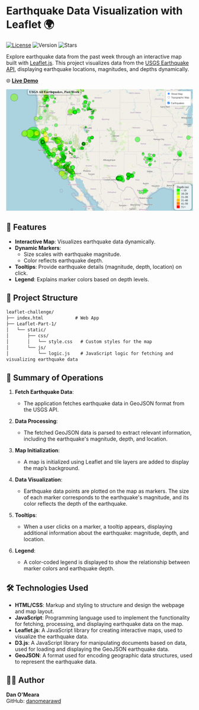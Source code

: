 # Earthquake Data Visualization with Leaflet 🌍
[![License](https://img.shields.io/badge/license-MIT-blue.svg)](https://opensource.org/licenses/MIT)
![Version](https://img.shields.io/badge/version-1.0.0-blue)
![Stars](https://img.shields.io/github/stars/danomearawd/leaflet-challenge)


Explore earthquake data from the past week through an interactive map built with [Leaflet.js](https://leafletjs.com/). This project visualizes data from the [USGS Earthquake API](https://earthquake.usgs.gov/earthquakes/feed/v1.0/summary/all_week.geojson), displaying earthquake locations, magnitudes, and depths dynamically.

🌐 [**Live Demo**](https://danomearawd.github.io/leaflet-challenge/)

![Screenshot](screenshot.png)

## 🚀 Features

- **Interactive Map**: Visualizes earthquake data dynamically.
- **Dynamic Markers**:
  - Size scales with earthquake magnitude.
  - Color reflects earthquake depth.
- **Tooltips**: Provide earthquake details (magnitude, depth, location) on click.
- **Legend**: Explains marker colors based on depth levels.

## 📂 Project Structure

```plaintext
leaflet-challenge/
├── index.html            # Web App
├── Leaflet-Part-1/
│   └── static/
│       ├── css/
│       │   └── style.css   # Custom styles for the map
│       └── js/
│           └── logic.js    # JavaScript logic for fetching and visualizing earthquake data
```
## 📝 Summary of Operations

1. **Fetch Earthquake Data**: 
   - The application fetches earthquake data in GeoJSON format from the USGS API.

2. **Data Processing**:
   - The fetched GeoJSON data is parsed to extract relevant information, including the earthquake's magnitude, depth, and location.

3. **Map Initialization**:
   - A map is initialized using Leaflet and tile layers are added to display the map’s background.

4. **Data Visualization**:
   - Earthquake data points are plotted on the map as markers. The size of each marker corresponds to the earthquake's magnitude, and its color reflects the depth of the earthquake.

5. **Tooltips**:
   - When a user clicks on a marker, a tooltip appears, displaying additional information about the earthquake: magnitude, depth, and location.

6. **Legend**:
   - A color-coded legend is displayed to show the relationship between marker colors and earthquake depth.


## 🛠️ Technologies Used

- **HTML/CSS**: Markup and styling to structure and design the webpage and map layout.
- **JavaScript**: Programming language used to implement the functionality for fetching, processing, and displaying earthquake data on the map.
- **Leaflet.js**: A JavaScript library for creating interactive maps, used to visualize the earthquake data.
- **D3.js**: A JavaScript library for manipulating documents based on data, used for loading and displaying the GeoJSON earthquake data.
- **GeoJSON**: A format used for encoding geographic data structures, used to represent the earthquake data.

## 🙋‍♂️ Author

**Dan O'Meara**  
GitHub: [danomearawd](https://github.com/danomearawd)
